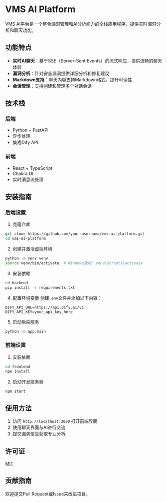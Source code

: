 # VMS AI Platform

VMS AI平台是一个整合漏洞管理和AI分析能力的全栈应用程序，提供实时漏洞分析和聊天功能。

## 功能特点

- **实时AI聊天**：基于SSE（Server-Sent Events）的流式响应，提供流畅的聊天体验
- **漏洞分析**：针对安全漏洞提供详细分析和修复建议
- **Markdown支持**：聊天内容支持Markdown格式，提升可读性
- **会话管理**：支持创建和管理多个对话会话

## 技术栈

### 后端
- Python + FastAPI
- 异步处理
- 集成Dify API

### 前端
- React + TypeScript
- Chakra UI
- 实时消息流处理

## 安装指南

### 后端设置

1. 克隆仓库
```bash
git clone https://github.com/your-username/vms-ai-platform.git
cd vms-ai-platform
```

2. 创建并激活虚拟环境
```bash
python -m venv venv
source venv/bin/activate  # Windows使用: venv\Scripts\activate
```

3. 安装依赖
```bash
cd backend
pip install -r requirements.txt
```

4. 配置环境变量
创建`.env`文件并添加以下内容：
```
DIFY_API_URL=https://api.dify.ai/v1
DIFY_API_KEY=your_api_key_here
```

5. 启动后端服务
```bash
python -m app.main
```

### 前端设置

1. 安装依赖
```bash
cd frontend
npm install
```

2. 启动开发服务器
```bash
npm start
```

## 使用方法

1. 访问 `http://localhost:3000` 打开前端界面
2. 使用聊天界面与AI进行交流
3. 提交漏洞信息获取专业分析

## 许可证

[MIT](LICENSE)

## 贡献指南

欢迎提交Pull Request或Issue来改进项目。